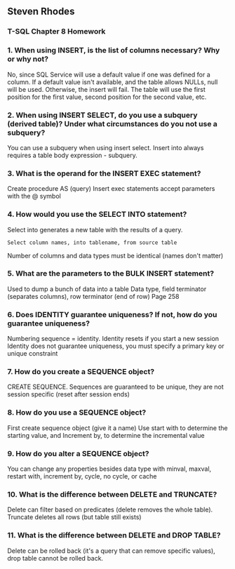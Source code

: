 ## Steven Rhodes
### T-SQL Chapter 8 Homework

### 1. When using INSERT, is the list of columns necessary? Why or why not?
No, since SQL Service will use a default value if one was defined for a column. If a default value isn't available, and the table allows NULLs, null will be used. Otherwise, the insert will fail. The table will use the first position for the first value, second position for the second value, etc.

### 2. When using INSERT SELECT, do you use a subquery (derived table)? Under what circumstances do you not use a subquery?
You can use a subquery when using insert select. Insert into always requires a table body expression - subquery.

### 3. What is the operand for the INSERT EXEC statement?
Create procedure AS (query)
Insert exec statements accept parameters with the @ symbol

### 4. How would you use the SELECT INTO statement?
Select into generates a new table with the results of a query. 
		
	Select column names, into tablename, from source table

Number of columns and data types must be identical (names don't matter)

### 5. What are the parameters to the BULK INSERT statement?
Used to dump a bunch of data into a table
Data type, field terminator (separates columns), row terminator (end of row)
Page 258

### 6. Does IDENTITY guarantee uniqueness? If not, how do you guarantee uniqueness?
Numbering sequence = identity. Identity resets if you start a new session
Identity does not guarantee uniqueness, you must specify a primary key or unique constraint

### 7. How do you create a SEQUENCE object?
CREATE SEQUENCE. Sequences are guaranteed to be unique, they are not session specific (reset after session ends)

### 8. How do you use a SEQUENCE object?
First create sequence object (give it a name)
Use start with to determine the starting value, and Increment by, to determine the incremental value

### 9. How do you alter a SEQUENCE object?
You can change any properties besides data type with minval, maxval, restart with, increment by, cycle, no cycle, or cache

### 10. What is the difference between DELETE and TRUNCATE?
Delete can filter based on predicates (delete removes the whole table). Truncate deletes all rows (but table still exists)

### 11. What is the difference between DELETE and DROP TABLE?
Delete can be rolled back (it's a query that can remove specific values), 
drop table cannot be rolled back.
